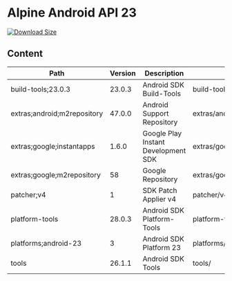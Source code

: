 # Alpine Android API 23

[![Download Size](https://images.microbadger.com/badges/image/alvrme/alpine-android:android-23.svg)](https://microbadger.com/images/alvrme/alpine-android:android-23)

## Content

| Path                        | Version | Description                         | Location                     |
|-----------------------------|---------|-------------------------------------|------------------------------|
| build-tools;23.0.3          | 23.0.3  | Android SDK Build-Tools             | build-tools/23.0.3/          |
| extras;android;m2repository | 47.0.0  | Android Support Repository          | extras/android/m2repository/ |
| extras;google;instantapps   | 1.6.0   | Google Play Instant Development SDK | extras/google/instantapps/   |
| extras;google;m2repository  | 58      | Google Repository                   | extras/google/m2repository/  |
| patcher;v4                  | 1       | SDK Patch Applier v4                | patcher/v4/                  |
| platform-tools              | 28.0.3  | Android SDK Platform-Tools          | platform-tools/              |
| platforms;android-23        | 3       | Android SDK Platform 23             | platforms/android-23/        |
| tools                       | 26.1.1  | Android SDK Tools                   | tools/                       |